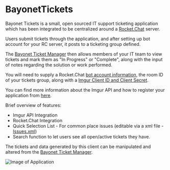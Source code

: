 # BayonetTickets

Bayonet Tickets is a small, open sourced IT support ticketing application which has been integrated to be centralized around a [Rocket.Chat](https://rocket.chat) server. 

Users submit tickets through the application, and after setting up bot account for your RC server, it posts to a ticketing group defined.

The [Bayonet Ticket Manager](https://github.com/starhound/Bayonet_Ticket_Manager) then allows members of your IT team to view tickets and mark them as "In Progress" or "Complete", along with the input of notes regarding the solution or work performed.

You will need to supply a Rocket.Chat [bot account information](https://github.com/starhound/BayonetTickets/blob/master/Ticketing_Stub/API.cs#L12), the room ID of your tickets group, along with a [Imgur Client ID and Client Secret](https://github.com/starhound/BayonetTickets/blob/master/Ticketing_Stub/Form1.cs#L37). 

You can find more information about the Imgur API and how to register your application from [here](https://api.imgur.com/).

Brief overview of features:
  * Imgur API Integration 
  * Rocket.Chat Integration 
  * Quick Selection List - For common place issues (editable via a xml file - [Issues.xml](https://github.com/starhound/BayonetTickets/blob/master/Ticketing_Stub/Issues.xml))
  * Search function to let users see all open/active tickets they have.
  
The tickets and data generated by this client can be manipulated and altered from the [Bayonet Ticket Manager](https://github.com/starhound/Bayonet_Ticket_Manager).

![Image of Application](https://i.imgur.com/CqBlK6I.png)
